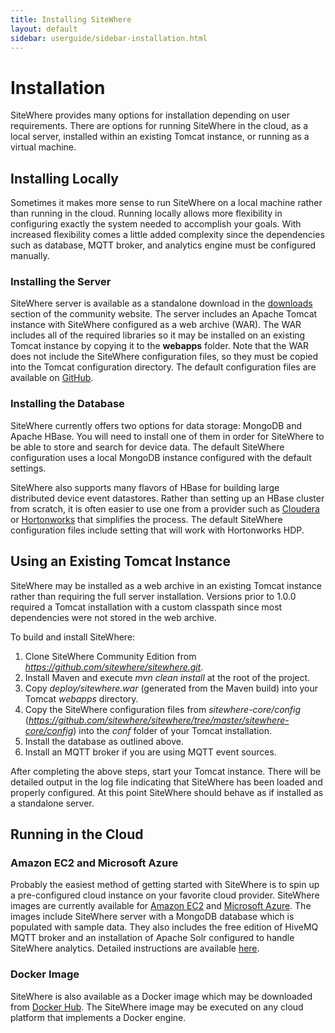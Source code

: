 ```yaml
---
title: Installing SiteWhere
layout: default
sidebar: userguide/sidebar-installation.html
---
```


# Installation
SiteWhere provides many options for installation depending on user requirements. There are options
for running SiteWhere in the cloud, as a local server, installed within an existing Tomcat instance,
or running as a virtual machine.

## Installing Locally
Sometimes it makes more sense to run SiteWhere on a local machine rather than running in the cloud.
Running locally allows more flexibility in configuring exactly the system needed to accomplish 
your goals. With increased flexibility comes a little added complexity since the dependencies
such as database, MQTT broker, and analytics engine must be configured manually.

### Installing the Server
SiteWhere server is available as a standalone download in the [downloads](http://www.sitewhere.org/downloads)
section of the community website. The server includes an Apache Tomcat instance with SiteWhere
configured as a web archive (WAR). The WAR includes all of the required libraries so it may be
installed on an existing Tomcat instance by copying it to the **webapps** folder. Note
that the WAR does not include the SiteWhere configuration files, so they must be copied into the
Tomcat configuration directory. The default configuration files are available on
[GitHub](https://github.com/sitewhere/sitewhere/tree/master/sitewhere-core/config).

### Installing the Database
SiteWhere currently offers two options for data storage: MongoDB and Apache HBase. You will need to install
one of them in order for SiteWhere to be able to store and search for device data. The default 
SiteWhere configuration uses a local MongoDB instance configured with the default settings. 

SiteWhere also supports many flavors of HBase for building large distributed device event datastores.
Rather than setting up an HBase cluster from scratch, it is often easier to use one from a provider such
as [Cloudera](http://www.cloudera.com) or [Hortonworks](http://hortonworks.com/) that simplifies the process.
The default SiteWhere configuration files include setting that will work with Hortonworks HDP.

## Using an Existing Tomcat Instance
SiteWhere may be installed as a web archive in an existing Tomcat instance rather than 
requiring the full server installation. Versions prior to 1.0.0 required a Tomcat 
installation with a custom classpath since most dependencies were not stored in the
web archive.

To build and install SiteWhere:

1. Clone SiteWhere Community Edition from *https://github.com/sitewhere/sitewhere.git*.
2. Install Maven and execute *mvn clean install* at the root of the project.
3. Copy *deploy/sitewhere.war* (generated from the Maven build) into your Tomcat *webapps* directory.
4. Copy the SiteWhere configuration files from *sitewhere-core/config*
   (*https://github.com/sitewhere/sitewhere/tree/master/sitewhere-core/config*) 
   into the *conf* folder of your Tomcat installation.
5. Install the database as outlined above.
6. Install an MQTT broker if you are using MQTT event sources.

After completing the above steps, start your Tomcat instance. There will be detailed output in the log file indicating
that SiteWhere has been loaded and properly configured. At this point SiteWhere should behave as if installed as a 
standalone server.

## Running in the Cloud

### Amazon EC2 and Microsoft Azure
Probably the easiest method of getting started with SiteWhere is to spin up a pre-configured cloud 
instance on your favorite cloud provider. SiteWhere images are currently available for 
[Amazon EC2](http://aws.amazon.com/ec2/) and [Microsoft Azure](http://azure.microsoft.com/en-us/).
The images include SiteWhere server with a MongoDB database which is populated with sample data. 
They also includes the free edition of HiveMQ MQTT broker and an installation of Apache Solr
configured to handle SiteWhere analytics. Detailed instructions are available
[here](../cloud.html).

### Docker Image
SiteWhere is also available as a Docker image which may be downloaded from
[Docker Hub](https://registry.hub.docker.com/u/sitewhere/sitewhere/). The SiteWhere image
may be executed on any cloud platform that implements a Docker engine.
